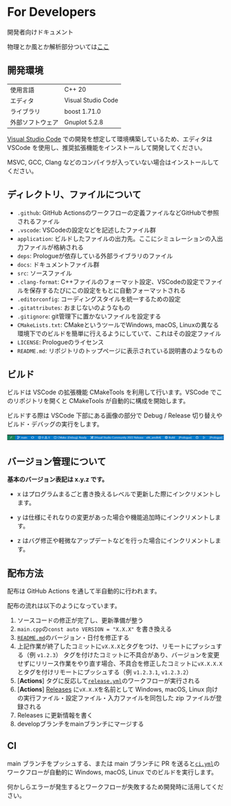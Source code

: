 # For Developers

開発者向けドキュメント

物理とか風とか解析部分ついては[ここ](https://github.com/FROM-THE-EARTH/Prologue/blob/master/docs/DYNAMICS.md)

## 開発環境

|                  |                    |
| ---------------- | ------------------ |
| 使用言語         | C++ 20             |
| エディタ         | Visual Studio Code |
| ライブラリ       | boost 1.71.0       |
| 外部ソフトウェア | Gnuplot 5.2.8      |

[Visual Studio Code](https://code.visualstudio.com/download) での開発を想定して環境構築しているため、エディタは VSCode を使用し、推奨拡張機能をインストールして開発してください。

MSVC, GCC, Clang などのコンパイラが入っていない場合はインストールしてください。

## ディレクトリ、ファイルについて
- `.github`: GitHub Actionsのワークフローの定義ファイルなどGitHubで参照されるファイル
- `.vscode`: VSCodeの設定などを記述したファイル群
- `application`: ビルドしたファイルの出力先。ここにシミュレーションの入出力ファイルが格納される
- `deps`: Prologueが依存している外部ライブラリのファイル
- `docs`: ドキュメントファイル群
- `src`: ソースファイル
- `.clang-format`: C++ファイルのフォーマット設定、VSCodeの設定でファイルを保存するたびにこの設定をもとに自動フォーマットされる
- `.editorconfig`: コーディングスタイルを統一するための設定
- `.gitattributes`: おまじないのようなもの
- `.gitignore`: git管理下に置かないファイルを設定する
- `CMakeLists.txt`: CMakeというツールでWindows, macOS, Linuxの異なる環境下でのビルドを簡単に行えるようにしていて、これはその設定ファイル
- `LICENSE`: Prologueのライセンス
- `README.md`: リポジトリのトップページに表示されている説明書のようなもの

## ビルド

ビルドは VSCode の拡張機能 CMakeTools を利用して行います。VSCode でこのリポジトリを開くと CMakeTools が自動的に構成を開始します。

ビルドする際は VSCode 下部にある画像の部分で Debug / Release 切り替えやビルド・デバッグの実行をします。

![](vscode.png)

## バージョン管理について

**基本のバージョン表記は x.y.z です。**

- x はプログラムまるごと書き換えるレベルで更新した際にインクリメントします。

- y は仕様にそれなりの変更があった場合や機能追加時にインクリメントします。

- z はバグ修正や軽微なアップデートなどを行った場合にインクリメントします。

## 配布方法

配布は GitHub Actions を通して半自動的に行われます。

配布の流れは以下のようになっています。

1. ソースコードの修正が完了し、更新準備が整う
2. `main.cpp`の`const auto VERSION = "X.X.X"` を書き換える
3. [`README.md`](https://github.com/FROM-THE-EARTH/Prologue/blob/main/README.md)のバージョン・日付を修正する
4. 上記作業が終了したコミットに`vX.X.X`とタグをつけ、リモートにプッシュする（例 `v1.2.3`）
   タグを付けたコミットに不具合があり、バージョンを変更せずにリリース作業をやり直す場合、不具合を修正したコミットに`vX.X.X.X`とタグを付けリモートにプッシュする（例 `v1.2.3.1`, `v1.2.3.2`）
5. [**Actions**] タグに反応して[`release.yml`](https://github.com/FROM-THE-EARTH/Prologue/blob/main/.github/workflows/release.yml)のワークフローが実行される
6. [**Actions**] [Releases](https://github.com/FROM-THE-EARTH/Prologue/releases) に`vX.X.X`を名前として Windows, macOS, Linux 向けの実行ファイル・設定ファイル・入力ファイルを同包した zip ファイルが登録される
7. Releases に更新情報を書く
8. developブランチをmainブランチにマージする

## CI

main ブランチをプッシュする、または main ブランチに PR を送ると[`ci.yml`](https://github.com/FROM-THE-EARTH/Prologue/blob/main/.github/workflows/ci.yml)のワークフローが自動的に Windows, macOS, Linux でのビルドを実行します。

何かしらエラーが発生するとワークフローが失敗するため開発時に活用してください。

